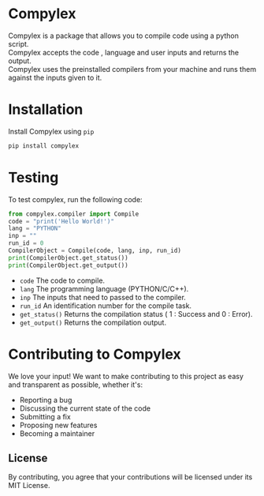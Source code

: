 # Compylex

Compylex is a package that allows you to compile code using a python script.<br> Compylex accepts the code , language and user inputs and returns the output.<br> Compylex uses the preinstalled compilers from your machine and runs them against the inputs given to it.

# Installation
Install Compylex using `pip`

```bash
pip install compylex
```

# Testing

To test compylex, run the following code:

```python
from compylex.compiler import Compile
code = "print('Hello World!')"
lang = "PYTHON"
inp = ""
run_id = 0
CompilerObject = Compile(code, lang, inp, run_id)
print(CompilerObject.get_status())
print(CompilerObject.get_output())

```

- `code` The code to compile.
- `lang` The programming language (PYTHON/C/C++).
- `inp` The inputs that need to passed to the compiler.
- `run_id` An identification number for the compile task.
- `get_status()` Returns the compilation status ( 1 : Success and 0 : Error).
- `get_output()` Returns the compilation output.

# Contributing to Compylex

We love your input! We want to make contributing to this project as easy and transparent as possible, whether it's:

- Reporting a bug
- Discussing the current state of the code
- Submitting a fix
- Proposing new features
- Becoming a maintainer

## License

By contributing, you agree that your contributions will be licensed under its MIT License.
